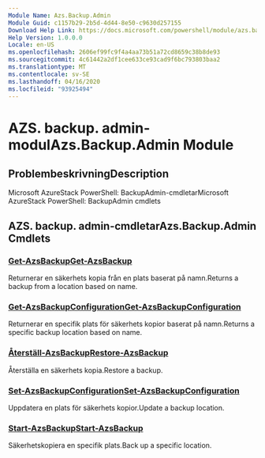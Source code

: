 ```yaml
---
Module Name: Azs.Backup.Admin
Module Guid: c1157b29-2b5d-4d44-8e50-c9630d257155
Download Help Link: https://docs.microsoft.com/powershell/module/azs.backup.admin
Help Version: 1.0.0.0
Locale: en-US
ms.openlocfilehash: 2606ef99fc9f4a4aa73b51a72cd8659c38b8de93
ms.sourcegitcommit: 4c61442a2df1cee633ce93cad9f6bc793803baa2
ms.translationtype: MT
ms.contentlocale: sv-SE
ms.lasthandoff: 04/16/2020
ms.locfileid: "93925494"
---
```

# <span data-ttu-id="408e9-101">AZS. backup. admin-modul</span><span class="sxs-lookup"><span data-stu-id="408e9-101">Azs.Backup.Admin Module</span></span>
## <span data-ttu-id="408e9-102">Problembeskrivning</span><span class="sxs-lookup"><span data-stu-id="408e9-102">Description</span></span>
<span data-ttu-id="408e9-103">Microsoft AzureStack PowerShell: BackupAdmin-cmdletar</span><span class="sxs-lookup"><span data-stu-id="408e9-103">Microsoft AzureStack PowerShell: BackupAdmin cmdlets</span></span>

## <span data-ttu-id="408e9-104">AZS. backup. admin-cmdletar</span><span class="sxs-lookup"><span data-stu-id="408e9-104">Azs.Backup.Admin Cmdlets</span></span>
### [<span data-ttu-id="408e9-105">Get-AzsBackup</span><span class="sxs-lookup"><span data-stu-id="408e9-105">Get-AzsBackup</span></span>](Get-AzsBackup.md)
<span data-ttu-id="408e9-106">Returnerar en säkerhets kopia från en plats baserat på namn.</span><span class="sxs-lookup"><span data-stu-id="408e9-106">Returns a backup from a location based on name.</span></span>

### [<span data-ttu-id="408e9-107">Get-AzsBackupConfiguration</span><span class="sxs-lookup"><span data-stu-id="408e9-107">Get-AzsBackupConfiguration</span></span>](Get-AzsBackupConfiguration.md)
<span data-ttu-id="408e9-108">Returnerar en specifik plats för säkerhets kopior baserat på namn.</span><span class="sxs-lookup"><span data-stu-id="408e9-108">Returns a specific backup location based on name.</span></span>

### [<span data-ttu-id="408e9-109">Återställ-AzsBackup</span><span class="sxs-lookup"><span data-stu-id="408e9-109">Restore-AzsBackup</span></span>](Restore-AzsBackup.md)
<span data-ttu-id="408e9-110">Återställa en säkerhets kopia.</span><span class="sxs-lookup"><span data-stu-id="408e9-110">Restore a backup.</span></span>

### [<span data-ttu-id="408e9-111">Set-AzsBackupConfiguration</span><span class="sxs-lookup"><span data-stu-id="408e9-111">Set-AzsBackupConfiguration</span></span>](Set-AzsBackupConfiguration.md)
<span data-ttu-id="408e9-112">Uppdatera en plats för säkerhets kopior.</span><span class="sxs-lookup"><span data-stu-id="408e9-112">Update a backup location.</span></span>

### [<span data-ttu-id="408e9-113">Start-AzsBackup</span><span class="sxs-lookup"><span data-stu-id="408e9-113">Start-AzsBackup</span></span>](Start-AzsBackup.md)
<span data-ttu-id="408e9-114">Säkerhetskopiera en specifik plats.</span><span class="sxs-lookup"><span data-stu-id="408e9-114">Back up a specific location.</span></span>

